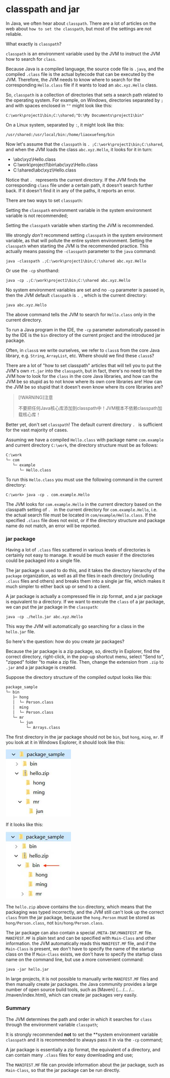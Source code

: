 <!-- TRANSLATED by md-translate -->
# classpath and jar

In Java, we often hear about `classpath`. There are a lot of articles on the web about `how to set the classpath`, but most of the settings are not reliable.

What exactly is `classpath`?

`classpath` is an environment variable used by the JVM to instruct the JVM how to search for `class`.

Because Java is a compiled language, the source code file is `.java`, and the compiled `.class` file is the actual bytecode that can be executed by the JVM. Therefore, the JVM needs to know where to search for the corresponding `Hello.class` file if it wants to load an `abc.xyz.Hello` class.

So, `classpath` is a collection of directories that sets a search path related to the operating system. For example, on Windows, directories separated by `;` and with spaces enclosed in `""` might look like this:

```plain
C:\work\project1\bin;C:\shared;"D:\My Documents\project1\bin"
```

On a Linux system, separated by `:`, it might look like this:

```plain
/usr/shared:/usr/local/bin:/home/liaoxuefeng/bin
```

Now let's assume that the `classpath` is `. ;C:\work\project1\bin;C:\shared`, and when the JVM loads the class `abc.xyz.Hello`, it looks for it in turn:

* <current directory>\abc\xyz\Hello.class
* C:\work\project1\bin\abc\xyz\Hello.class
* C:\shared\abc\xyz\Hello.class

Notice that `. ` represents the current directory. If the JVM finds the corresponding `class` file under a certain path, it doesn't search further back. If it doesn't find it in any of the paths, it reports an error.

There are two ways to set `classpath`:

Setting the `classpath` environment variable in the system environment variable is not recommended;

Setting the `classpath` variable when starting the JVM is recommended.

We strongly _don't_ recommend setting `classpath` in the system environment variable, as that will pollute the entire system environment. Setting the `classpath` when starting the JVM is the recommended practice. This actually means passing the `-classpath` parameter to the `java` command:

```plain
java -classpath .;C:\work\project1\bin;C:\shared abc.xyz.Hello
```

Or use the `-cp` shorthand:

```plain
java -cp .;C:\work\project1\bin;C:\shared abc.xyz.Hello
```

No system environment variables are set and no `-cp` parameter is passed in, then the JVM default `classpath` is `. `, which is the current directory:

```plain
java abc.xyz.Hello
```

The above command tells the JVM to search for `Hello.class` only in the current directory.

To run a Java program in the IDE, the `-cp` parameter automatically passed in by the IDE is the `bin` directory of the current project and the introduced jar package.

Often, in `class`s we write ourselves, we refer to `class`s from the core Java library, e.g. `String`, `ArrayList`, etc. Where should we find these `class`s?

There are a lot of "how to set classpath" articles that will tell you to put the JVM's own `rt.jar` into the `classpath`, but in fact, there's no need to tell the JVM how to look for the `class` in the core Java libraries, and how can the JVM be so stupid as to not know where its own core libraries are! How can the JVM be so stupid that it doesn't even know where its core libraries are?

> [!WARNING]注意
>
> 不要把任何Java核心库添加到classpath中！JVM根本不依赖classpath加载核心库！

Better yet, don't set `classpath`! The default current directory `. ` is sufficient for the vast majority of cases.

Assuming we have a compiled `Hello.class` with package name `com.example` and current directory `C:\work`, the directory structure must be as follows:

```ascii
C:\work
└─ com
   └─ example
      └─ Hello.class
```

To run this `Hello.class` you must use the following command in the current directory:

```plain
C:\work> java -cp . com.example.Hello
```

The JVM looks for `com.example.Hello` in the current directory based on the classpath setting of `. ` in the current directory for `com.example.Hello`, i.e. the actual search file must be located in `com/example/Hello.class`. If the specified `.class` file does not exist, or if the directory structure and package name do not match, an error will be reported.

### jar package

Having a lot of `.class` files scattered in various levels of directories is certainly not easy to manage. It would be much easier if the directories could be packaged into a single file.

The jar package is used to do this, and it takes the directory hierarchy of the `package` organization, as well as all the files in each directory (including `.class` files and others) and breaks them into a single jar file, which makes it much simpler to either back up or send to a client.

A jar package is actually a compressed file in zip format, and a jar package is equivalent to a directory. If we want to execute the `class` of a jar package, we can put the jar package in the `classpath`:

```plain
java -cp ./hello.jar abc.xyz.Hello
```

This way the JVM will automatically go searching for a class in the `hello.jar` file.

So here's the question: how do you create jar packages?

Because the jar package is a zip package, so, directly in Explorer, find the correct directory, right-click, in the pop-up shortcut menu, select "Send to", "zipped" folder "to make a zip file. Then, change the extension from `.zip` to `.jar` and a jar package is created.

Suppose the directory structure of the compiled output looks like this:

```ascii
package_sample
└─ bin
   ├─ hong
   │  └─ Person.class
   │  ming
   │  └─ Person.class
   └─ mr
      └─ jun
         └─ Arrays.class
```

The first directory in the jar package should not be `bin`, but `hong`, `ming`, `mr`. If you look at it in Windows Explorer, it should look like this:

![hello.zip.ok](good-jar.jpg)

If it looks like this:

![hello.zip.invalid](bad-jar.jpg)

The `hello.zip` above contains the `bin` directory, which means that the packaging was typed incorrectly, and the JVM still can't look up the correct `class` from the jar package, because the `hong.Person` must be stored as `hong/Person.class`, not `bin/hong/Person.class`.

The jar package can also contain a special `/META-INF/MANIFEST.MF` file. `MANIFEST.MF` is plain text and can be specified with `Main-Class` and other information. the JVM automatically reads this `MANIFEST.MF` file, and if the `Main-Class` is present, we don't have to specify the name of the startup class on the If `Main-Class` exists, we don't have to specify the startup class name on the command line, but use a more convenient command:

```plain
java -jar hello.jar
```

In large projects, it is not possible to manually write `MANIFEST.MF` files and then manually create jar packages. the Java community provides a large number of open source build tools, such as [Maven] (... /... /... /maven/index.html), which can create jar packages very easily.

### Summary

The JVM determines the path and order in which it searches for `class` through the environment variable `classpath`;

It is strongly recommended **not** to set the **system environment variable `classpath` and it is recommended to always pass it in via the `-cp` command;

A jar package is essentially a zip format, the equivalent of a directory, and can contain many `.class` files for easy downloading and use;

The `MANIFEST.MF` file can provide information about the jar package, such as `Main-Class`, so that the jar package can be run directly.
